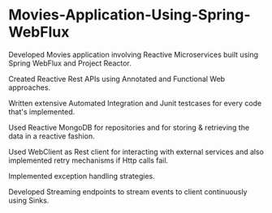 # Movies-Application-Using-Spring-WebFlux
Developed Movies application involving Reactive Microservices built using Spring WebFlux and Project Reactor. 

Created Reactive Rest APIs using Annotated and Functional Web approaches.

Written extensive Automated Integration and Junit testcases for every code that's implemented.

Used Reactive MongoDB for repositories and for storing & retrieving the data in a reactive fashion.

Used WebClient as Rest client for interacting with external services and also implemented retry mechanisms if Http calls fail.

Implemented exception handling strategies.

Developed Streaming endpoints to stream events to client continuously using Sinks.


